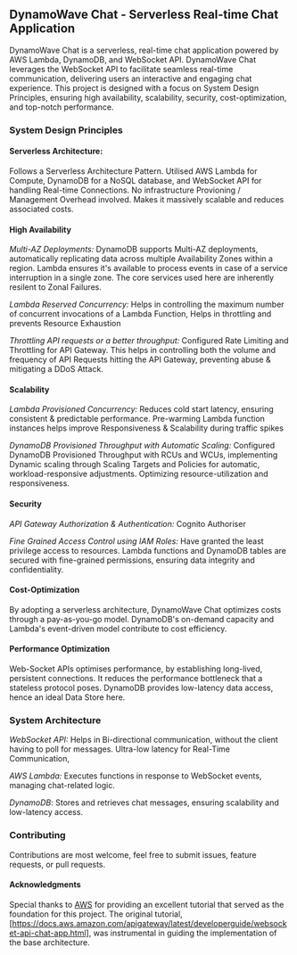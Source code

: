 ## DynamoWave Chat - Serverless Real-time Chat Application  

DynamoWave Chat is a serverless, real-time chat application powered by AWS Lambda, DynamoDB, and WebSocket API.
DynamoWave Chat leverages the WebSocket API to facilitate seamless real-time communication, delivering users an interactive and engaging chat experience. This project is designed with a focus on System Design Principles, ensuring high availability, scalability, security, cost-optimization, and top-notch performance.


### System Design Principles

#### Serverless Architecture:
Follows a Serverless Architecture Pattern. Utilised AWS Lambda for Compute, DynamoDB for a NoSQL database, and WebSocket API for handling Real-time Connections. No infrastructure Provioning / Management Overhead involved. Makes it massively scalable and reduces associated costs.

#### High Availability 

_Multi-AZ Deployments:_
DynamoDB supports Multi-AZ deployments, automatically replicating data across multiple Availability Zones within a region.
Lambda ensures it's available to process events in case of a service interruption in a single zone.
The core services used here are inherently resilent to Zonal Failures.

_Lambda Reserved Concurrency:_ 
Helps in controlling the maximum number of concurrent invocations of a Lambda Function, Helps in throttling and prevents Resource Exhaustion

_Throttling API requests or a better throughput:_ Configured Rate Limiting and Throttling for API Gateway. This helps in controlling both the volume and frequency of API Requests hitting the API Gateway, preventing abuse & mitigating a DDoS Attack.

#### Scalability 

_Lambda Provisioned Concurrency:_ Reduces cold start latency, ensuring consistent & predictable performance. Pre-warming Lambda function instances helps improve Responsiveness & Scalability during traffic spikes

_DynamoDB Provisioned Throughput with Automatic Scaling:_ Configured DynamoDB Provisioned Throughput with RCUs and WCUs, implementing Dynamic scaling through Scaling Targets and Policies for automatic, workload-responsive adjustments. Optimizing resource-utilization and responsiveness.


#### Security 
_API Gateway Authorization & Authentication:_ Cognito Authoriser

_Fine Grained Access Control using IAM Roles:_ Have granted the least privilege access to resources. Lambda functions and DynamoDB tables are secured with fine-grained permissions, ensuring data integrity and confidentiality.

#### Cost-Optimization 
By adopting a serverless architecture, DynamoWave Chat optimizes costs through a pay-as-you-go model. DynamoDB's on-demand capacity and Lambda's event-driven model contribute to cost efficiency.

#### Performance Optimization 
Web-Socket APIs optimises performance, by establishing long-lived, persistent connections. It reduces the performance bottleneck that a stateless protocol poses. DynamoDB provides low-latency data access, hence an ideal Data Store here.

### System Architecture

_WebSocket API:_ Helps in Bi-directional communication, without the client having to poll for messages. Ultra-low latency for Real-Time Communication, 

_AWS Lambda:_ Executes functions in response to WebSocket events, managing chat-related logic.

_DynamoDB_: Stores and retrieves chat messages, ensuring scalability and low-latency access.

### Contributing 
Contributions are most welcome, feel free to submit issues, feature requests, or pull requests. 

#### Acknowledgments
Special thanks to [AWS](https://aws.amazon.com/) for providing an excellent tutorial that served as the foundation for this project. The original tutorial, [https://docs.aws.amazon.com/apigateway/latest/developerguide/websocket-api-chat-app.html], was instrumental in guiding the implementation of the base architecture.



